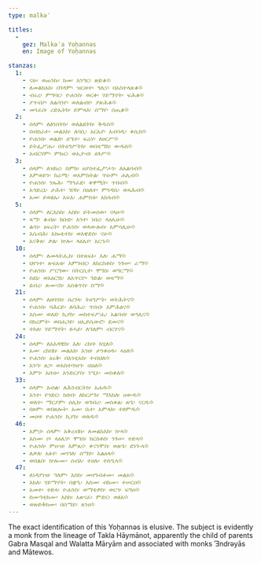 ```yaml
---
type: malkəʾ

titles:
  -
    gez: Malkəʾa Yoḥannəs
    en: Image of Yoḥannəs

stanzas:
  1:
    - ናሁ፡ ወጠንኩ፡ ከመ፡ እንግር፡ ጽድቆ፨
    - ለመልክእከ፡ በገዳም፡ ዝርወተ፡ ኅሊና፡ በአስተላጽቆ፨
    - ብሩረ፡ ምግባር፡ ዮሐንስ፡ ወርቀ፡ ሃይማኖት፡ ፍሕቆ፨
    - ያጥብዖ፡ ለልሳንየ፡ ወለልብየ፡ ያጽሕቆ፨
    - መንፈሰ፡ ረድኤትከ፡ ይምጻእ፡ ሰማየ፡ ሰጢቆ፨
  2:
    - ሰላም፡ ለፅንሰትከ፡ ወለልደትከ፡ ቅዱስ፨
    - በብስራተ፡ መልአክ፡ ለባሲ፡ አርአያ፡ አብሳዲ፡ ቀሲስ፨
    - ዮሐንስ፡ ወልድ፡ ዕሤተ፡ ፍሬሃ፡ ለሀርሥ፨
    - ይትፌሥሑ፡ በትዕግሥትከ፡ ወበጻማከ፡ ውዱስ፨
    - አብርሃም፡ ምኩር፡ ወኢዮብ፡ ዕጉሥ፨
  3:
    - ሰላም፡ ለዝክረ፡ ስምከ፡ ዘያስተፌሥሖን፡ ለአልባብ፨
    - እምወይን፡ ከራሚ፡ ወእምስትል፡ ጥዑም፡ ሐሊብ፨
    - ዮሐንስ፡ ንጹሕ፡ ማኅፈድ፡ ቀዋሚት፡ ጥበብ፨
    - አኅድረኒ፡ ታሕተ፡ ገቦከ፡ በዕለተ፡ ምንዳቤ፡ ወጻሕብ፨
    - አመ፡ ይወፅኡ፡ አፍአ፡ ሐምስቱ፡ አክላብ፨
  5:
    - ሰላም፡ ለርእስከ፡ እስከ፡ ይትመሰው፡ ናላሁ፨
    - ጻማ፡ ቆብዕ፡ ክቡድ፡ እንተ፡ ነበረ፡ ላዕሌሁ፨
    - ልሳነ፡ ዕፍረት፡ ዮሐንስ፡ ወጳውሎስ፡ አምሳሊሁ፨
    - እሴብሕ፡ አኰቴተከ፡ ወእዌድስ፡ ናሁ፨
    - አናቅጸ፡ ቃል፡ ኵሎ፡ ላዕሌየ፡ አርኁ፨
  10:
    - ሰላም፡ ለመላትሒከ፡ በተጸፍኦ፡ እለ፡ ሐማ፨
    - ህየንተ፡ ጽፍአቱ፡ እምገብር፡ ለክርስቶስ፡ ንጉሠ፡ ራማ፨
    - ዮሐንስ፡ ሥርግው፡ በትርሲተ፡ ሞገስ፡ ወግርማ፨
    - ስደኒ፡ ወአዕርገኒ፡ ለአጥርዮ፡ ገድል፡ ወጻማ፨
    - ደብረ፡ ጽሙናከ፡ አስቄጥስ፡ ስማ፨
  21:
    - ሰላም፡ ለዘባንከ፡ ሰረገላ፡ ትዕግሥት፡ ወትሕትና፨
    - ዮሐንስ፡ ባሕርይ፡ ለባሕረ፡ ጥበብ፡ እምሕፅና፨
    - እስመ፡ ወለደ፡ ኪያከ፡ መስተፍሥሔ፡ አልባብ፡ ወኅሊና፨
    - በክረምት፡ ወበሐጋይ፡ ዘኢይሴውሮ፡ ደመና፨
    - ተክለ፡ ሃይማኖት፡ ፀሓይ፡ ለዓለም፡ ብርሃና፨
  24:
    - ሰላም፡ ለአእዳዊከ፡ እለ፡ ረከባ፡ ክሂለ፨
    - አመ፡ ረከበከ፡ መልአክ፡ እንዘ፡ ታንቀዐዱ፡ ላዕለ፨
    - ዮሐንስ፡ ዕሩቅ፡ በእንቲአከ፡ ተብህለ፨
    - አንኀ፡ ጸጋ፡ ወአስተባዝኀ፡ ብዕለ፨
    - እምነ፡ አቡሁ፡ እንድርያስ፡ ነሢኦ፡ መስቀለ፨
  33:
    - ሰላም፡ እብል፡ ለሕንብርትከ፡ አሐዱ፨
    - እንተ፡ የኀድር፡ ክቡበ፡ ለከርሥከ፡ ማእከለ፡ ዐውዱ፨
    - ወለተ፡ ማርያም፡ ሰሊከ፡ ወገብረ፡ መስቀል፡ ጽጌ፡ ናርዱ፨
    - በጾም፡ ወበጸሎት፡ አመ፡ ቤተ፡ አምላክ፡ ተፀምዱ፨
    - መዐዛ፡ ዮሐንስ፡ ኪያከ፡ ወለዱ፨
  46:
    - አምኃ፡ ሰላም፡ አቅረብኩ፡ ለመልክእከ፡ ኵላ፨
    - እስመ፡ ቦ፡ ላዕሌሃ፡ ሞገሰ፡ ክርስቶስ፡ ንጉሠ፡ ተድላ፨
    - ዮሐንስ፡ ምዑዝ፡ እምጼና፡ ቀናንሞስ፡ ወጽጌ፡ ደንጐላ፨
    - ለቃለ፡ አፉየ፡ መንገለ፡ ሰማይ፡ አልዕላ፨
    - ወበልበ፡ ኵሎሙ፡ ሰብእ፡ ተሀሉ፡ ተስዒላ፨
  47:
    - ለነዳያነዝ፡ ዓለም፡ እስከ፡ መዛግብቶሙ፡ መልአ፨
    - እክለ፡ ሃይማኖት፡ በቋዒ፡ እስመ፡ ብክሙ፡ ተሠርዐ፨
    - አመተ፡ ተድላ፡ ዮሐንስ፡ ወማቴዎስ፡ ወርኀ፡ ፍግዐ፨
    - ስሙዓቲክሙ፡ እስከ፡ አጽናፈ፡ ምድር፡ ወፅአ፨
    - ወጽድቅክሙ፡ በሰማይ፡ ጸንዐ፨
---
```

The exact identification of this Yoḥannəs is elusive. The subject is evidently a monk from the lineage of Takla Hāymānot, apparently the child of parents Gabra Masqal and Walatta Māryām and associated with monks ʾƎndrəyās and Mātewos.